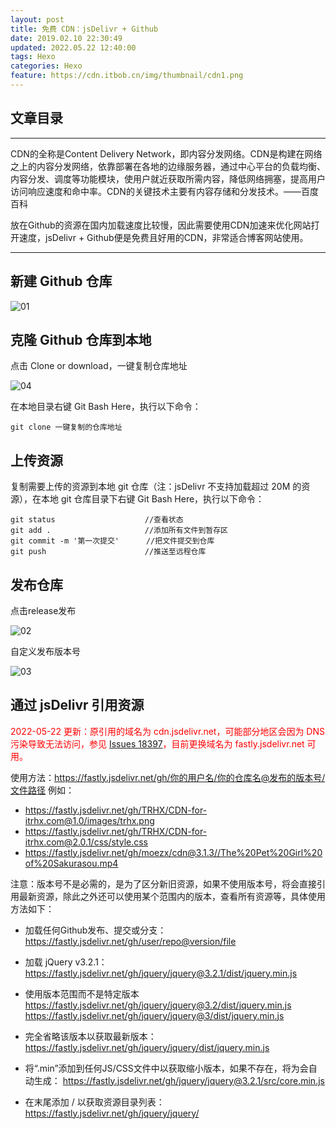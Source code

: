 ```yaml
---
layout: post
title: 免费 CDN：jsDelivr + Github
date: 2019.02.10 22:30:49
updated: 2022.05.22 12:40:00
tags: Hexo
categories: Hexo
feature: https://cdn.itbob.cn/img/thumbnail/cdn1.png
---
```


## 文章目录
<!-- toc -->
---

CDN的全称是Content Delivery Network，即内容分发网络。CDN是构建在网络之上的内容分发网络，依靠部署在各地的边缘服务器，通过中心平台的负载均衡、内容分发、调度等功能模块，使用户就近获取所需内容，降低网络拥塞，提高用户访问响应速度和命中率。CDN的关键技术主要有内容存储和分发技术。——百度百科

放在Github的资源在国内加载速度比较慢，因此需要使用CDN加速来优化网站打开速度，jsDelivr + Github便是免费且好用的CDN，非常适合博客网站使用。

---
## 新建 Github 仓库

![01](https://cdn.itbob.cn/img/article/004/01.jpg)

## 克隆 Github 仓库到本地

点击 Clone or download，一键复制仓库地址

![04](https://cdn.itbob.cn/img/article/004/04.jpg)

在本地目录右键 Git Bash Here，执行以下命令：

 ```git
 git clone 一键复制的仓库地址
```

## 上传资源

复制需要上传的资源到本地 git 仓库（注：jsDelivr 不支持加载超过 20M 的资源），在本地 git 仓库目录下右键 Git Bash Here，执行以下命令：

```git
git status                    //查看状态
git add .                     //添加所有文件到暂存区
git commit -m '第一次提交'      //把文件提交到仓库
git push                      //推送至远程仓库
```

## 发布仓库

点击release发布

![02](https://cdn.itbob.cn/img/article/004/02.jpg)

自定义发布版本号

![03](https://cdn.itbob.cn/img/article/004/03.jpg)

## 通过 jsDelivr 引用资源

<font color=red>2022-05-22 更新：原引用的域名为 cdn.jsdelivr.net，可能部分地区会因为 DNS 污染导致无法访问，参见 [Issues 18397](https://github.com/jsdelivr/jsdelivr/issues/18397)，目前更换域名为 fastly.jsdelivr.net 可用。</font>

使用方法：https://fastly.jsdelivr.net/gh/你的用户名/你的仓库名@发布的版本号/文件路径
例如：
- https://fastly.jsdelivr.net/gh/TRHX/CDN-for-itrhx.com@1.0/images/trhx.png
- https://fastly.jsdelivr.net/gh/TRHX/CDN-for-itrhx.com@2.0.1/css/style.css
- https://fastly.jsdelivr.net/gh/moezx/cdn@3.1.3//The%20Pet%20Girl%20of%20Sakurasou.mp4

注意：版本号不是必需的，是为了区分新旧资源，如果不使用版本号，将会直接引用最新资源，除此之外还可以使用某个范围内的版本，查看所有资源等，具体使用方法如下：

- 加载任何Github发布、提交或分支：
  https://fastly.jsdelivr.net/gh/user/repo@version/file

- 加载 jQuery v3.2.1：
  https://fastly.jsdelivr.net/gh/jquery/jquery@3.2.1/dist/jquery.min.js

- 使用版本范围而不是特定版本
  https://fastly.jsdelivr.net/gh/jquery/jquery@3.2/dist/jquery.min.js
  https://fastly.jsdelivr.net/gh/jquery/jquery@3/dist/jquery.min.js

- 完全省略该版本以获取最新版本：
  https://fastly.jsdelivr.net/gh/jquery/jquery/dist/jquery.min.js

- 将“.min”添加到任何JS/CSS文件中以获取缩小版本，如果不存在，将为会自动生成：
  https://fastly.jsdelivr.net/gh/jquery/jquery@3.2.1/src/core.min.js

- 在末尾添加 / 以获取资源目录列表：
  https://fastly.jsdelivr.net/gh/jquery/jquery/